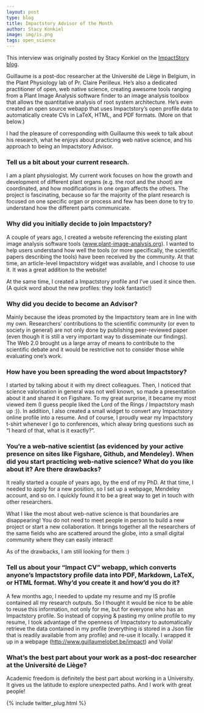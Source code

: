 ```yaml
---
layout: post
type: blog
title: Impactstory Advisor of the Month 
author: Stacy Konkiel
image: img/is.png
tags: open_science
---
```


<div class="message">
This interview was originally posted by Stacy Konkiel on the <a href="http://blog.impactstory.org/" target="_blank">ImpactStory blog</a>.
</div>

Guillaume is a post-doc researcher at the Université de Liège in Belgium, in the Plant Physiology lab of Pr. Claire Perilleux. He’s also a dedicated practitioner of open, web native science, creating awesome tools ranging from a Plant Image Analysis software finder to an image analysis toolbox that allows the quantitative analysis of root system architecture. He’s even created an open source webapp that uses Impactstory’s open profile data to automatically create CVs in LaTeX, HTML, and PDF formats. (More on that below.)
<!-- more -->


I had the pleasure of corresponding with Guillaume this week to talk about his research, what he enjoys about practicing web native science, and his approach to being an Impactstory Advisor.



### Tell us a bit about your current research.

I am a plant physiologist. My current work focuses on how the growth and development of different plant organs (e.g. the root and the shoot) are coordinated, and how modifications in one organ affects the others. The project is fascinating, because so far the majority of the plant research is focused on one specific organ or process and few has been done to try to understand how the different parts communicate.



### Why did you initially decide to join Impactstory?

A couple of years ago, I created a website referencing the existing plant image analysis software tools (www.plant-image-analysis.org). I wanted to help users understand how well the tools (or more specifically, the scientific papers describing the tools) have been received by the community. At that time, an article-level Impactstory widget was available, and I choose to use it. It was a great addition to the website!



At the same time, I created a Impactstory profile and I’ve used it since then. (A quick word about the new profiles: they look fantastic!)



### Why did you decide to become an Advisor?

Mainly because the ideas promoted by the Impactstory team are in line with my own. Researchers’ contributions to the scientific community (or even to society in general) are not only done by publishing peer-reviewed paper (even though it is still a very important way to disseminate our findings). The Web 2.0 brought us a large array of means to contribute to the scientific debate and it would be restrictive not to consider those while evaluating one’s work.



### How have you been spreading the word about Impactstory?

I started by talking about it with my direct colleagues. Then, I noticed that science valorisation in general was not well known, so made a presentation about it and shared it on Figshare. To my great surprise, it became my most viewed item (I guess people liked the Lord of the Rings / Impactstory mash up :)). In addition, I also created a small widget to convert any Impactstory online profile into a resume. And of course, I proudly wear my Impactstory t-shirt whenever I go to conferences, which alway bring questions such as “I heard of that, what is it exactly?”.



### You’re a web-native scientist (as evidenced by your active presence on sites like Figshare, Github, and Mendeley). When did you start practicing web-native science? What do you like about it? Are there drawbacks?

It really started a couple of years ago, by the end of my PhD. At that time, I needed to apply for a new position, so I set up a webpage, Mendeley account, and so on. I quickly found it to be a great way to get in touch with other researchers.



What I like the most about web-native science is that boundaries are disappearing! You do not need to meet people in person to build a new project or start a new collaboration. It brings together all the researchers of the same fields who are scattered around the globe, into a small digital community where they can easily interact!



As of the drawbacks, I am still looking for them :)



### Tell us about your “Impact CV” webapp, which converts anyone’s Impactstory profile data into PDF, Markdown, LaTeX, or HTML format. Why’d you create it and how’d you do it?

A few months ago, I needed to update my resume and my IS profile contained all my research outputs. So I thought it would be nice to be able to reuse this information, not only for me, but for everyone who has an Impactstory profile. So instead of copying & pasting my online profile to my resume,  I took advantage of the openness of Impactstory to automatically retrieve the data contained in my profile (everything is stored in a Json file that is readily available from any profile) and re-use it locally. I wrapped it up in a webpage (http://www.guillaumelobet.be/impact) and Voilà!



### What’s the best part about your work as a post-doc researcher at the Université de Liège?

Academic freedom is definitely the best part about working in a University. It gives us the latitude to explore unexpected paths. And I work with great people!

{% include twitter_plug.html %}
